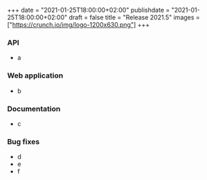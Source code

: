 +++
date = "2021-01-25T18:00:00+02:00"
publishdate = "2021-01-25T18:00:00+02:00"
draft = false
title = "Release 2021.5"
images = ["https://crunch.io/img/logo-1200x630.png"]
+++

### API
* a

### Web application
* b

### Documentation
* c

### Bug fixes
* d
* e
* f
